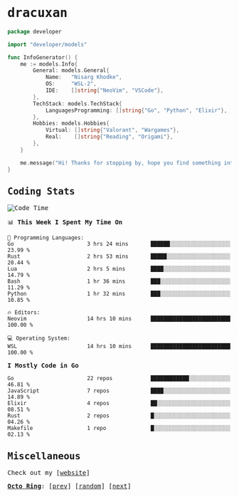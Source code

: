 <!-- Banner -->
<!--
<img src="https://i.imgur.com/mz4ym1F.png" style="max-height:550px"/>
-->


<samp>
	
<!-- Coded Intro -->
	
# dracuxan

```go
package developer

import "developer/models"

func InfoGenerator() {
	me := models.Info{
		General: models.General{
			Name:   "Nisarg Khodke",
			OS:     "WSL-2",
			IDE:    []string{"NeoVim", "VSCode"},
		},
		TechStack: models.TechStack{
			LanguagesProgramming: []string{"Go", "Python", "Elixir"},
		},
		Hobbies: models.Hobbies{
			Virtual: []string{"Valorant", "Wargames"},
			Real:    []string{"Reading", "Origami"},
		},		
	}

	me.message("Hi! Thanks for stopping by, hope you find something interesting!") 
}
```

## Coding Stats


<!--START_SECTION:waka-->
![Code Time](http://img.shields.io/badge/Code%20Time-103%20hrs-blue)

📊 **This Week I Spent My Time On** 

```text
💬 Programming Languages: 
Go                       3 hrs 24 mins       ██████░░░░░░░░░░░░░░░░░░░   23.99 % 
Rust                     2 hrs 53 mins       █████░░░░░░░░░░░░░░░░░░░░   20.44 % 
Lua                      2 hrs 5 mins        ████░░░░░░░░░░░░░░░░░░░░░   14.79 % 
Bash                     1 hr 36 mins        ███░░░░░░░░░░░░░░░░░░░░░░   11.29 % 
Python                   1 hr 32 mins        ███░░░░░░░░░░░░░░░░░░░░░░   10.85 % 

🔥 Editors: 
Neovim                   14 hrs 10 mins      █████████████████████████   100.00 % 

💻 Operating System: 
WSL                      14 hrs 10 mins      █████████████████████████   100.00 % 
```

**I Mostly Code in Go** 

```text
Go                       22 repos            ████████████░░░░░░░░░░░░░   46.81 % 
JavaScript               7 repos             ████░░░░░░░░░░░░░░░░░░░░░   14.89 % 
Elixir                   4 repos             ██░░░░░░░░░░░░░░░░░░░░░░░   08.51 % 
Rust                     2 repos             █░░░░░░░░░░░░░░░░░░░░░░░░   04.26 % 
Makefile                 1 repo              █░░░░░░░░░░░░░░░░░░░░░░░░   02.13 % 
```




<!--END_SECTION:waka-->

## Miscellaneous

Check out my [[website](https://bynisarg.in/)]

[**Octo Ring**](https://octo-ring.com/):
[[prev](https://octo-ring.com/p/dracuxan/prev)]  [[random](https://octo-ring.com/p/dracuxan/random)]  [[next](https://octo-ring.com/p/dracuxan/next)]

</samp>
